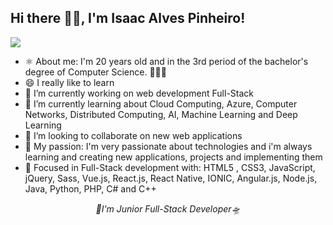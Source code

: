 ## Hi there 👋🏾, I'm Isaac Alves Pinheiro!
<!-- Markdown & HTML5 -->
![](https://i.pinimg.com/originals/9f/c2/12/9fc2126eec2c0a3876e3f2097af9b983.gif)
<ul>
 <li>⚛️ About me: I'm 20 years old and in the 3rd period of the bachelor's degree of Computer Science. 👨🏾‍💻</li>
 <li>😄 I really like to learn</li>
 <li>🔭 I’m currently working on web development Full-Stack</li>
 <li>🌱 I’m currently learning about Cloud Computing, Azure, Computer Networks, Distributed Computing, AI, Machine Learning and Deep Learning</li>
 <li>👯 I’m looking to collaborate on new web applications</li>
 <li>💜 My passion: I'm very passionate about technologies and i'm always learning and creating new applications, projects and implementing them</li>
 <li>🎯 Focused in Full-Stack development with: HTML5 , CSS3, JavaScript, jQuery, Sass, Vue.js, React.js, React Native, IONIC, Angular.js, Node.js, Java, Python, PHP, C# and C++  </li>
</ul>
<p align="center"><i>🚀I'm Junior Full-Stack Developer🛸</i></center>
